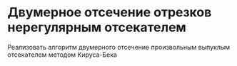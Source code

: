 # Двумерное отсечение отрезков нерегулярным отсекателем

Реализовать алгоритм двумерного отсечение произвольным выпуклым отсекателем методом Кируса-Бека
